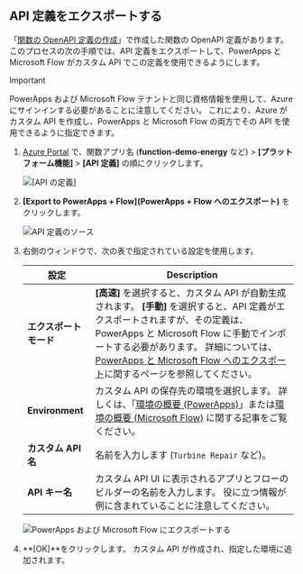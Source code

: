 ## <a name="export-an-api-definition"></a>API 定義をエクスポートする
「[関数の OpenAPI 定義の作成](../articles/azure-functions/functions-openapi-definition.md)」で作成した関数の OpenAPI 定義があります。 このプロセスの次の手順では、API 定義をエクスポートして、PowerApps と Microsoft Flow がカスタム API でこの定義を使用できるようにします。

> [!IMPORTANT]
> PowerApps および Microsoft Flow テナントと同じ資格情報を使用して、Azure にサインインする必要があることに注意してください。 これにより、Azure がカスタム API を作成し、PowerApps と Microsoft Flow の両方でその API を使用できるように指定できます。

1. [Azure Portal](https://portal.azure.com) で、関数アプリ名 (**function-demo-energy** など) > **[プラットフォーム機能]** > **[API 定義]** の順にクリックします。

    ![[API の定義]](media/functions-export-api-definition/api-definition.png)

1. **[Export to PowerApps + Flow]\(PowerApps + Flow へのエクスポート\)** をクリックします。

    ![API 定義のソース](media/functions-export-api-definition/export-api-1.png)

1. 右側のウィンドウで、次の表で指定されている設定を使用します。

    |設定|Description|
    |--------|------------|
    |**エクスポート モード**|**[高速]** を選択すると、カスタム API が自動生成されます。 **[手動]** を選択すると、API 定義がエクスポートされますが、その定義は、PowerApps と Microsoft Flow に手動でインポートする必要があります。 詳細については、[PowerApps と Microsoft Flow へのエクスポート](../articles/azure-functions/app-service-export-api-to-powerapps-and-flow.md)に関するページを参照してください。|
    |**Environment**|カスタム API の保存先の環境を選択します。 詳しくは、「[環境の概要 (PowerApps)](https://powerapps.microsoft.com/tutorials/environments-overview/)」または[環境の概要 (Microsoft Flow)](https://us.flow.microsoft.com/documentation/environments-overview-admin/) に関する記事をご覧ください。|
    |**カスタム API 名**|名前を入力します (`Turbine Repair` など)。|
    |**API キー名**|カスタム API UI に表示されるアプリとフローのビルダーの名前を入力します。 役に立つ情報が例に含まれていることに注意してください。|
 
    ![PowerApps および Microsoft Flow にエクスポートする](media/functions-export-api-definition/export-api-2.png)

1. **[OK]**をクリックします。 カスタム API が作成され、指定した環境に追加されます。